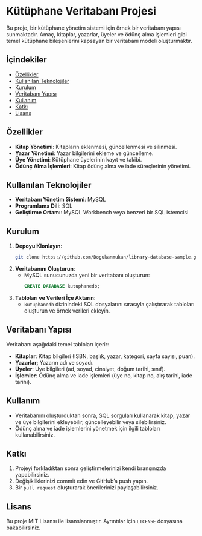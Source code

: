 # Kütüphane Veritabanı Projesi

Bu proje, bir kütüphane yönetim sistemi için örnek bir veritabanı yapısı sunmaktadır. Amaç, kitaplar, yazarlar, üyeler ve ödünç alma işlemleri gibi temel kütüphane bileşenlerini kapsayan bir veritabanı modeli oluşturmaktır.

## İçindekiler
- [Özellikler](#özellikler)
- [Kullanılan Teknolojiler](#kullanılan-teknolojiler)
- [Kurulum](#kurulum)
- [Veritabanı Yapısı](#veritabanı-yapısı)
- [Kullanım](#kullanım)
- [Katkı](#katkı)
- [Lisans](#lisans)

## Özellikler
- **Kitap Yönetimi**: Kitapların eklenmesi, güncellenmesi ve silinmesi.
- **Yazar Yönetimi**: Yazar bilgilerini ekleme ve güncelleme.
- **Üye Yönetimi**: Kütüphane üyelerinin kayıt ve takibi.
- **Ödünç Alma İşlemleri**: Kitap ödünç alma ve iade süreçlerinin yönetimi.

## Kullanılan Teknolojiler
- **Veritabanı Yönetim Sistemi**: MySQL
- **Programlama Dili**: SQL
- **Geliştirme Ortamı**: MySQL Workbench veya benzeri bir SQL istemcisi

## Kurulum
1. **Depoyu Klonlayın**:
    ```bash
    git clone https://github.com/Dogukanmukan/library-database-sample.git
    ```
2. **Veritabanını Oluşturun**:
    - MySQL sunucunuzda yeni bir veritabanı oluşturun:
      ```sql
      CREATE DATABASE kutuphanedb;
      ```
3. **Tabloları ve Verileri İçe Aktarın**:
    - `kutuphanedb` dizinindeki SQL dosyalarını sırasıyla çalıştırarak tabloları oluşturun ve örnek verileri ekleyin.

## Veritabanı Yapısı
Veritabanı aşağıdaki temel tabloları içerir:

- **Kitaplar**: Kitap bilgileri (ISBN, başlık, yazar, kategori, sayfa sayısı, puan).
- **Yazarlar**: Yazarın adı ve soyadı.
- **Üyeler**: Üye bilgileri (ad, soyad, cinsiyet, doğum tarihi, sınıf).
- **İşlemler**: Ödünç alma ve iade işlemleri (üye no, kitap no, alış tarihi, iade tarihi).

## Kullanım
- Veritabanını oluşturduktan sonra, SQL sorguları kullanarak kitap, yazar ve üye bilgilerini ekleyebilir, güncelleyebilir veya silebilirsiniz.
- Ödünç alma ve iade işlemlerini yönetmek için ilgili tabloları kullanabilirsiniz.

## Katkı
1. Projeyi forkladıktan sonra geliştirmelerinizi kendi branşınızda yapabilirsiniz.
2. Değişikliklerinizi commit edin ve GitHub’a push yapın.
3. Bir `pull request` oluşturarak önerilerinizi paylaşabilirsiniz.

## Lisans
Bu proje MIT Lisansı ile lisanslanmıştır. Ayrıntılar için `LICENSE` dosyasına bakabilirsiniz.
